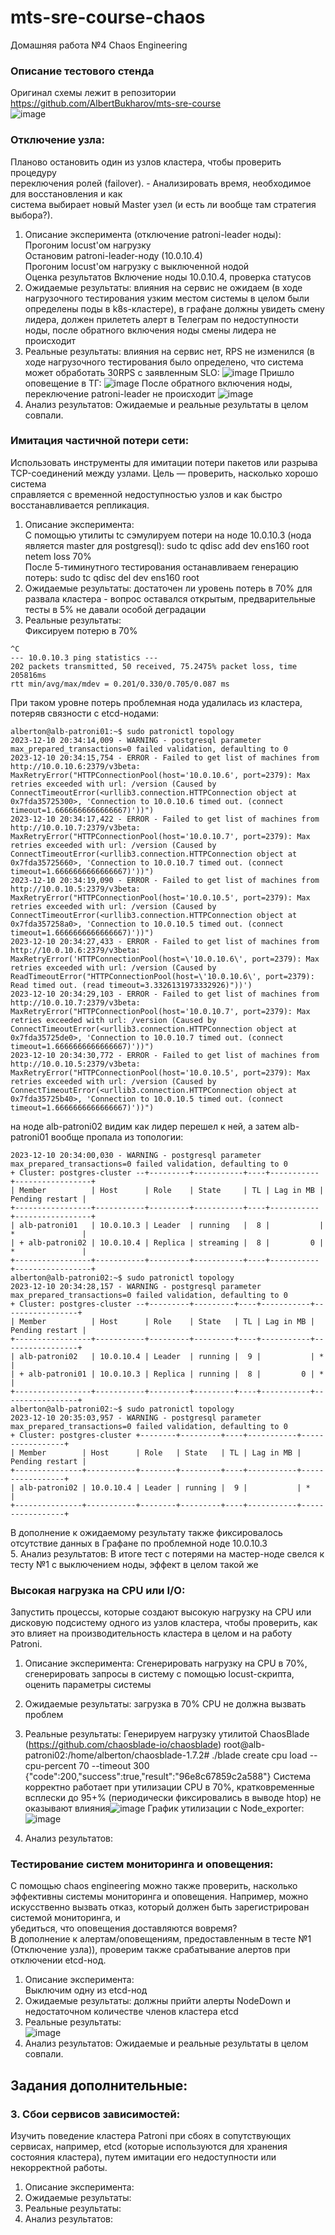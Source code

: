# mts-sre-course-chaos
Домашняя работа №4 Chaos Engineering
### Описание тестового стенда 
Оригинал схемы лежит в репозитории https://github.com/AlbertBukharov/mts-sre-course  
![image](https://github.com/AlbertBukharov/mts-sre-course-chaos/assets/81142061/e3d5fa8a-e7d8-430d-8bf7-90faf9029018)

### Отключение узла: 
Планово остановить один из узлов кластера, чтобы проверить процедуру  
переключения ролей (failover). - Анализировать время, необходимое для восстановления и как  
система выбирает новый Master узел (и есть ли вообще там стратегия выбора?).  

1. Описание эксперимента (отключение patroni-leader ноды):  
  Прогоним locust'ом нагрузку  
  Остановим patroni-leader-ноду (10.0.10.4)  
  Прогоним locust'ом нагрузку с выключенной нодой  
  Оценка результатов
  Включение ноды 10.0.10.4, проверка статусов
2. Ожидаемые результаты: влияния на сервис не ожидаем (в ходе нагрузочного тестирования узким местом системы в целом были определены поды в k8s-кластере), в графане должны увидеть смену лидера, должен прилететь алерт в Телеграм по недоступности ноды, после обратного включения ноды смены лидера не происходит
3. Реальные результаты: влияния на сервис нет, RPS не изменился (в ходе нагрузочного тестирования было определено, что система может обработать 30RPS с заявленным SLO:
![image](https://github.com/AlbertBukharov/mts-sre-course-chaos/assets/81142061/4182b523-dace-4f02-bf66-d02683577aca)
Пришло оповещение в ТГ:
![image](https://github.com/AlbertBukharov/mts-sre-course-chaos/assets/81142061/610448ec-0672-486d-8f43-1c949de69047)
После обратного включения ноды, переключение patroni-leader не происходит
![image](https://github.com/AlbertBukharov/mts-sre-course-chaos/assets/81142061/91118d8c-5146-4e1e-8ec2-6ec0503ff5aa)
4. Анализ результатов: Ожидаемые и реальные результаты в целом совпали.

### Имитация частичной потери сети: 
Использовать инструменты для имитации потери пакетов или разрыва TCP-соединений между узлами. Цель — проверить, насколько хорошо система  
справляется с временной недоступностью узлов и как быстро восстанавливается репликация.  
1. Описание эксперимента:  
С помощью утилиты tc сэмулируем потери на ноде 10.0.10.3 (нода является master для postgresql): sudo tc qdisc add dev ens160 root netem loss 70%  
После 5-тиминутного тестирования останавливаем генерацию потерь: sudo tc qdisc del dev ens160 root 
3. Ожидаемые результаты: достаточен ли уровень потерь в 70% для развала кластера - вопрос оставался открытым, предварительные тесты в 5% не давали особой деградации  
4. Реальные результаты:  
Фиксируем потерю в 70%  
```64 bytes from 10.0.10.3: icmp_seq=202 ttl=64 time=0.413 ms
^C
--- 10.0.10.3 ping statistics ---
202 packets transmitted, 50 received, 75.2475% packet loss, time 205816ms
rtt min/avg/max/mdev = 0.201/0.330/0.705/0.087 ms
```
При таком уровне потерь проблемная нода удалилась из кластера, потеряв связности с etcd-нодами:  
```
alberton@alb-patroni01:~$ sudo patronictl topology
2023-12-10 20:34:14,009 - WARNING - postgresql parameter max_prepared_transactions=0 failed validation, defaulting to 0
2023-12-10 20:34:15,754 - ERROR - Failed to get list of machines from http://10.0.10.6:2379/v3beta: MaxRetryError("HTTPConnectionPool(host='10.0.10.6', port=2379): Max retries exceeded with url: /version (Caused by ConnectTimeoutError(<urllib3.connection.HTTPConnection object at 0x7fda35725300>, 'Connection to 10.0.10.6 timed out. (connect timeout=1.6666666666666667)'))")
2023-12-10 20:34:17,422 - ERROR - Failed to get list of machines from http://10.0.10.7:2379/v3beta: MaxRetryError("HTTPConnectionPool(host='10.0.10.7', port=2379): Max retries exceeded with url: /version (Caused by ConnectTimeoutError(<urllib3.connection.HTTPConnection object at 0x7fda35725660>, 'Connection to 10.0.10.7 timed out. (connect timeout=1.6666666666666667)'))")
2023-12-10 20:34:19,090 - ERROR - Failed to get list of machines from http://10.0.10.5:2379/v3beta: MaxRetryError("HTTPConnectionPool(host='10.0.10.5', port=2379): Max retries exceeded with url: /version (Caused by ConnectTimeoutError(<urllib3.connection.HTTPConnection object at 0x7fda357258a0>, 'Connection to 10.0.10.5 timed out. (connect timeout=1.6666666666666667)'))")
2023-12-10 20:34:27,433 - ERROR - Failed to get list of machines from http://10.0.10.6:2379/v3beta: MaxRetryError('HTTPConnectionPool(host=\'10.0.10.6\', port=2379): Max retries exceeded with url: /version (Caused by ReadTimeoutError("HTTPConnectionPool(host=\'10.0.10.6\', port=2379): Read timed out. (read timeout=3.3326131973332926)"))')
2023-12-10 20:34:29,103 - ERROR - Failed to get list of machines from http://10.0.10.7:2379/v3beta: MaxRetryError("HTTPConnectionPool(host='10.0.10.7', port=2379): Max retries exceeded with url: /version (Caused by ConnectTimeoutError(<urllib3.connection.HTTPConnection object at 0x7fda35725de0>, 'Connection to 10.0.10.7 timed out. (connect timeout=1.6666666666666667)'))")
2023-12-10 20:34:30,772 - ERROR - Failed to get list of machines from http://10.0.10.5:2379/v3beta: MaxRetryError("HTTPConnectionPool(host='10.0.10.5', port=2379): Max retries exceeded with url: /version (Caused by ConnectTimeoutError(<urllib3.connection.HTTPConnection object at 0x7fda35725b40>, 'Connection to 10.0.10.5 timed out. (connect timeout=1.6666666666666667)'))")
```
на ноде alb-patroni02 видим как лидер перешел к ней, а затем alb-patroni01 вообще пропала из топологии:  
```alberton@alb-patroni02:~$ sudo patronictl topology
2023-12-10 20:34:00,030 - WARNING - postgresql parameter max_prepared_transactions=0 failed validation, defaulting to 0
+ Cluster: postgres-cluster --+---------+-----------+----+-----------+-----------------+
| Member          | Host      | Role    | State     | TL | Lag in MB | Pending restart |
+-----------------+-----------+---------+-----------+----+-----------+-----------------+
| alb-patroni01   | 10.0.10.3 | Leader  | running   |  8 |           | *               |
| + alb-patroni02 | 10.0.10.4 | Replica | streaming |  8 |         0 | *               |
+-----------------+-----------+---------+-----------+----+-----------+-----------------+
alberton@alb-patroni02:~$ sudo patronictl topology
2023-12-10 20:34:28,157 - WARNING - postgresql parameter max_prepared_transactions=0 failed validation, defaulting to 0
+ Cluster: postgres-cluster --+---------+---------+----+-----------+-----------------+
| Member          | Host      | Role    | State   | TL | Lag in MB | Pending restart |
+-----------------+-----------+---------+---------+----+-----------+-----------------+
| alb-patroni02   | 10.0.10.4 | Leader  | running |  9 |           | *               |
| + alb-patroni01 | 10.0.10.3 | Replica | running |  8 |         0 | *               |
+-----------------+-----------+---------+---------+----+-----------+-----------------+
alberton@alb-patroni02:~$ sudo patronictl topology
2023-12-10 20:35:03,957 - WARNING - postgresql parameter max_prepared_transactions=0 failed validation, defaulting to 0
+ Cluster: postgres-cluster +--------+---------+----+-----------+-----------------+
| Member        | Host      | Role   | State   | TL | Lag in MB | Pending restart |
+---------------+-----------+--------+---------+----+-----------+-----------------+
| alb-patroni02 | 10.0.10.4 | Leader | running |  9 |           | *               |
+---------------+-----------+--------+---------+----+-----------+-----------------+
```
В дополнение к ожидаемому результату также фиксировалось отсутствие данных в Графане по проблемной ноде 10.0.10.3   
5. Анализ результатов: В итоге тест с потерями на мастер-ноде свелся к тесту №1 с выключением ноды, эффект в целом такой же

### Высокая нагрузка на CPU или I/O: 
Запустить процессы, которые создают высокую нагрузку на CPU или дисковую подсистему одного из узлов кластера, чтобы проверить, как это влияет на производительность кластера в целом и на работу Patroni.  
1. Описание эксперимента: Сгенерировать нагрузку на CPU в 70%, сгенерировать запросы в систему с помощью locust-скрипта, оценить параметры системы
2. Ожидаемые результаты: загрузка в 70% CPU не должна вызвать проблем
3. Реальные результаты:
Генерируем нагрузку утилитой ChaosBlade (https://github.com/chaosblade-io/chaosblade)
root@alb-patroni02:/home/alberton/chaosblade-1.7.2# ./blade create cpu load --cpu-percent 70 --timeout 300
{"code":200,"success":true,"result":"96e8c67859c2a588"}
Система корректно работает при утилизации CPU в 70%, кратковременные всплески до 95+% (периодически фиксировались в выводе htop) не оказывают влияния![image](https://github.com/AlbertBukharov/mts-sre-course-chaos/assets/81142061/8f520e50-9928-4827-8593-48df723f87aa)
График утилизации с Node_exporter:
![image](https://github.com/AlbertBukharov/mts-sre-course-chaos/assets/81142061/1ce5a2b7-4753-4dad-9cf6-939690e58c23)


5. Анализ результатов: 

### Тестирование систем мониторинга и оповещения: 
С помощью chaos engineering можно также проверить, насколько эффективны системы мониторинга и оповещения. Например, можно искусственно вызвать отказ, который должен быть зарегистрирован системой мониторинга, и  
убедиться, что оповещения доставляются вовремя?  
В дополнение к алертам/оповещениям, предоставленным в тесте №1 (Отключение узла)), проверим также срабатывание алертов при отключении etcd-нод.
1. Описание эксперимента:  
  Выключим одну из etcd-нод  
2. Ожидаемые результаты: должны прийти алерты NodeDown и недостаточном количестве членов кластера etcd  
3. Реальные результаты:  
![image](https://github.com/AlbertBukharov/mts-sre-course-chaos/assets/81142061/2a2e2cbb-e94c-4e9c-bf14-93110edd1350)
4. Анализ результатов: Ожидаемые и реальные результаты в целом совпали.

## Задания дополнительные:
### 3. Сбои сервисов зависимостей: 
Изучить поведение кластера Patroni при сбоях в сопутствующих сервисах, например, etcd (которые используются для хранения состояния кластера), путем имитации его недоступности или некорректной работы.  
1. Описание эксперимента:
2. Ожидаемые результаты:
3. Реальные результаты:
4. Анализ результатов:
